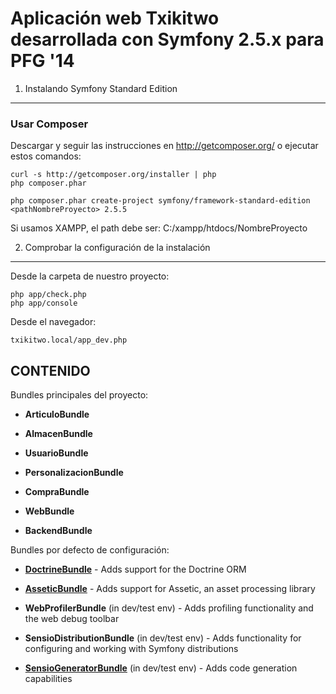 # Aplicación web Txikitwo desarrollada con Symfony 2.5.x para PFG '14 #

1) Instalando Symfony Standard Edition
----------------------------------

### Usar Composer

Descargar y seguir las instrucciones en http://getcomposer.org/ o ejecutar estos comandos:

    curl -s http://getcomposer.org/installer | php
	php composer.phar

    php composer.phar create-project symfony/framework-standard-edition <pathNombreProyecto> 2.5.5

Si usamos XAMPP, el path debe ser: C:/xampp/htdocs/NombreProyecto


2) Comprobar la configuración de la instalación
-------------------------------------

Desde la carpeta de nuestro proyecto: 
    
	php app/check.php
	php app/console

Desde el navegador:
	
	txikitwo.local/app_dev.php


CONTENIDO
---------------

Bundles principales del proyecto:

  * **ArticuloBundle**

  * **AlmacenBundle**

  * **UsuarioBundle**
  
  * **PersonalizacionBundle**
  
  * **CompraBundle**

  * **WebBundle**

  * **BackendBundle** 

Bundles por defecto de configuración:

  * [**DoctrineBundle**][1] - Adds support for the Doctrine ORM

  * [**AsseticBundle**][2] - Adds support for Assetic, an asset processing
    library

  * **WebProfilerBundle** (in dev/test env) - Adds profiling functionality and
    the web debug toolbar

  * **SensioDistributionBundle** (in dev/test env) - Adds functionality for
    configuring and working with Symfony distributions

  * [**SensioGeneratorBundle**][3] (in dev/test env) - Adds code generation
    capabilities
	
	
[1]:  http://symfony.com/doc/2.5/book/doctrine.html
[2]: http://symfony.com/doc/2.5/cookbook/assetic/asset_management.html
[3]: http://symfony.com/doc/2.5/bundles/SensioGeneratorBundle/index.html